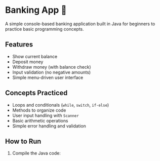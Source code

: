 # Banking App 🏦

A simple console-based banking application built in Java for beginners to practice basic programming concepts.

## Features
- Show current balance
- Deposit money
- Withdraw money (with balance check)
- Input validation (no negative amounts)
- Simple menu-driven user interface

## Concepts Practiced
- Loops and conditionals (`while`, `switch`, `if-else`)
- Methods to organize code
- User input handling with `Scanner`
- Basic arithmetic operations
- Simple error handling and validation

## How to Run
1. Compile the Java code: